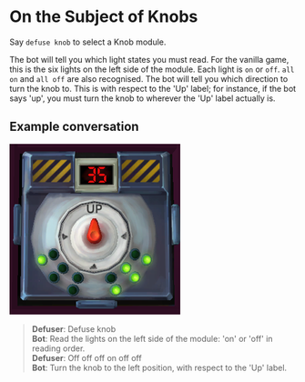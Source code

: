 # On the Subject of Knobs

Say `defuse knob` to select a Knob module.

The bot will tell you which light states you must read. For the vanilla game, this is the six lights on the left side of the module. Each light is `on` or `off`. `all on` and `all off` are also recognised. The bot will tell you which direction to turn the knob to. This is with respect to the 'Up' label; for instance, if the bot says 'up', you must turn the knob to wherever the 'Up' label actually is.

## Example conversation

![Example knob](images/exampleknob.png)

>**Defuser**: Defuse knob\
>**Bot**: Read the lights on the left side of the module: 'on' or 'off' in reading order.\
>**Defuser**: Off off off on off off\
>**Bot**: Turn the knob to the left position, with respect to the 'Up' label.
